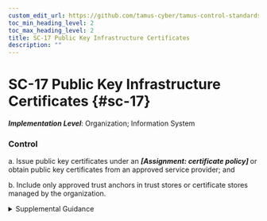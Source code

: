 ```yaml
---
custom_edit_url: https://github.com/tamus-cyber/tamus-control-standards/tree/main/content/tamus.edu/TAMUS_profile.xml
toc_min_heading_level: 2
toc_max_heading_level: 2
title: SC-17 Public Key Infrastructure Certificates
description: ""
---
```


# SC-17 Public Key Infrastructure Certificates {#sc-17}

_**Implementation Level**_: Organization; Information System

### Control

a. Issue public key certificates under an <strong title="sc-17_odp"> <em>[Assignment: certificate policy]</em> </strong> or obtain public key certificates from an approved service provider; and

b. Include only approved trust anchors in trust stores or certificate stores managed by the organization.

<details>
  <summary>Supplemental Guidance</summary>

Public key infrastructure (PKI) certificates are certificates with visibility external to organizational systems and certificates related to the internal operations of systems, such as application-specific time services. In cryptographic systems with a hierarchical structure, a trust anchor is an authoritative source (i.e., a certificate authority) for which trust is assumed and not derived. A root certificate for a PKI system is an example of a trust anchor. A trust store or certificate store maintains a list of trusted root certificates.

</details>

